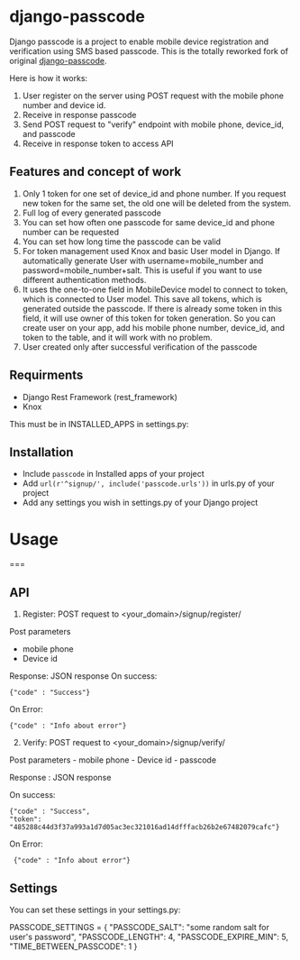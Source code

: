 # django-passcode
Django passcode is a project to enable mobile device registration and verification using SMS based passcode. 
This is the totally reworked fork of original [django-passcode](https://github.com/sgurminder/django-passcode).

Here is how it works:
1. User register on the server using POST request with the mobile phone number and device id.
1. Receive in response passcode
1. Send POST request to "verify" endpoint with mobile phone, device_id, and passcode
1. Receive in response token to access API

## Features and concept of work
1. Only 1 token for one set of device_id and phone number. If you request new token for the same set, the old one will be deleted from the system.
1. Full log of every generated passcode
1. You can set how often one passcode for same device_id and phone number can be requested
1. You can set how long time the passcode can be valid
1. For token management used Knox and basic User model in Django. If automatically generate User with username=mobile_number and password=mobile_number+salt. This is useful if you want to use different authentication methods.
1. It uses the one-to-one field in MobileDevice model to connect to token, which is connected to User model. This save all tokens, which is generated outside the passcode. If there is already some token in this field, it will use owner of this token for token generation.  So you can create user on your app, add his mobile phone number, device_id, and token to the table, and it will work with no problem.
1. User created only after successful verification of the passcode

## Requirments
  - Django Rest Framework (rest_framework)
  - Knox
  
This must be in INSTALLED_APPS in settings.py:


## Installation

  - Include ``` passcode ``` in Installed apps of your project
  - Add  ``` url(r'^signup/', include('passcode.urls')) ``` in urls.py of your project
  - Add any settings you wish in settings.py of your Django project


# Usage
===
## API

1. Register: POST request to <your_domain>/signup/register/

Post parameters
   - mobile phone
   - Device id

Response: JSON response 
On success: 
```  
{"code" : "Success"} 
 ```

On Error:
```  
{"code" : "Info about error"} 
 ```

2. Verify: POST request to <your_domain>/signup/verify/

Post parameters
     - mobile phone
     - Device id
     - passcode

Response : JSON response

On success: 
```  
{"code" : "Success", 
"token": "485288c44d3f37a993a1d7d05ac3ec321016ad14dfffacb26b2e67482079cafc"} 
```  
On Error:
 ```
  {"code" : "Info about error"} 
 ```
 
 ## Settings
 
 You can set these settings in your settings.py:
 
 PASSCODE_SETTINGS = {
     "PASSCODE_SALT": "some random salt for user's password",
     "PASSCODE_LENGTH": 4,
     "PASSCODE_EXPIRE_MIN": 5,
     "TIME_BETWEEN_PASSCODE": 1
     }

